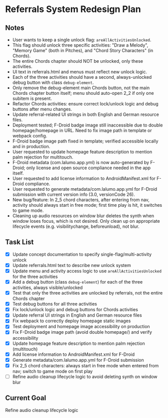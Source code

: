 # Referrals System Redesign Plan

## Notes
- User wants to keep a single unlock flag: `areAllActivitiesUnlocked`.
- This flag should unlock three specific activities: "Draw a Melody", "Memory Game" (both in Pitches), and "Chord Story Characters" (in Chords).
- The entire Chords chapter should NOT be unlocked, only these activities.
- UI text in referrals.html and menus must reflect new unlock logic.
- Each of the three activities should have a second, always-unlocked debug button with class `debug-element`.
- Only remove the debug-element main Chords button, not the main Chords chapter button itself; menu should auto-open 2_2 if only one subitem is present.
- Refactor Chords activities: ensure correct lock/unlock logic and debug buttons after menu changes.
- Update referral-related UI strings in both English and German resource files.
- Deployment tested; F-Droid badge image still inaccessible due to double homepage/homepage in URL. Need to fix image path in template or webpack config.
- F-Droid badge image path fixed in template; verified accessible locally and in production.
- User requested to update homepage feature description to mention palm rejection for multitouch.
- F-Droid metadata (com.lalumo.app.yml) is now auto-generated by F-Droid; only license and open source compliance needed in the app itself.
- User requested to add license information to AndroidManifest.xml for F-Droid compliance.
- User requested to generate metadata/com.lalumo.app.yml for F-Droid submission with current version info (3.0, versionCode 26).
- New bug/feature: In 2_5 chord characters, after entering from nav, activity should always start in free mode; first time play is hit, it switches to game mode.
- Cleaning up audio resources on window blur deletes the synth when window loses focus, which is not desired. Only clean up on appropriate lifecycle events (e.g. visibilitychange, beforeunload), not blur.

## Task List
- [x] Update concept documentation to specify single-flag/multi-activity unlock
- [x] Update referrals.html text to describe new unlock system
- [x] Update menu and activity access logic to use `areAllActivitiesUnlocked` for the three activities
- [x] Add a debug button (class `debug-element`) for each of the three activities, always visible/unlocked
- [x] Test that only the three activities are unlocked by referrals, not the entire Chords chapter
- [x] Test debug buttons for all three activities
- [x] Fix lock/unlock logic and debug buttons for Chords activities
- [x] Update referral UI strings in English and German resource files
- [x] Fix webpack to correctly deploy homepage static images
- [x] Test deployment and homepage image accessibility on production
- [x] Fix F-Droid badge image path (avoid double homepage/) and verify accessibility
- [x] Update homepage feature description to mention palm rejection (multitouch)
- [x] Add license information to AndroidManifest.xml for F-Droid
- [x] Generate metadata/com.lalumo.app.yml for F-Droid submission
- [x] Fix 2_5 chord characters: always start in free mode when entered from nav; switch to game mode on first play
- [ ] Refine audio cleanup lifecycle logic to avoid deleting synth on window blur

## Current Goal
Refine audio cleanup lifecycle logic